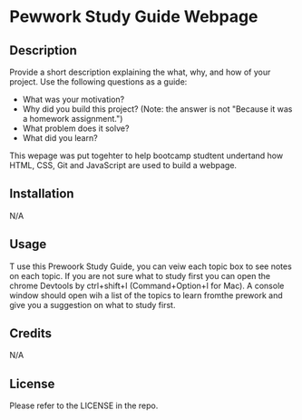 # Pewwork Study Guide Webpage

## Description

Provide a short description explaining the what, why, and how of your project. Use the following questions as a guide:

- What was your motivation?
- Why did you build this project? (Note: the answer is not "Because it was a homework assignment.")
- What problem does it solve?
- What did you learn?

This wepage was put togehter to help bootcamp studtent undertand how HTML, CSS, Git and JavaScript are used to build a webpage.

## Installation

N/A

## Usage

T use this Prewoork Study Guide, you can veiw each topic box to see notes on each topic. If you are not sure what to study first you can open the chrome Devtools by ctrl+shift+I (Command+Option+I for Mac). A console window should open wih a list of the topics to learn fromthe prework and give you a suggestion on what to study first.


## Credits

N/A

## License

Please refer to the LICENSE in the repo.

